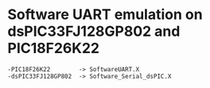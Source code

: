 # Software UART emulation on dsPIC33FJ128GP802 and PIC18F26K22

    -PIC18F26K22        -> SoftwareUART.X
    -dsPIC33FJ128GP802  -> Software_Serial_dsPIC.X
